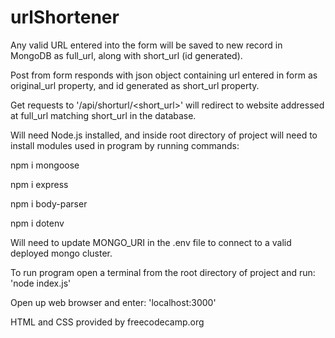 # urlShortener
Any valid URL entered into the form will be saved to new record in MongoDB as full_url, along with short_url (id generated).

Post from form responds with json object containing url entered in form as original_url property, and id generated as short_url property.
           
Get requests to '/api/shorturl/<short_url>' will redirect to website addressed at full_url matching short_url in the database.

Will need Node.js installed, and inside root directory of project will need to install modules used in program by running commands:

npm i mongoose                   

npm i express

npm i body-parser

npm i dotenv


Will need to update MONGO_URI in the .env file to connect to a valid deployed mongo cluster.


To run program open a terminal from the root directory of project and run: 'node index.js'

Open up web browser and enter:
'localhost:3000'

HTML and CSS provided by freecodecamp.org


